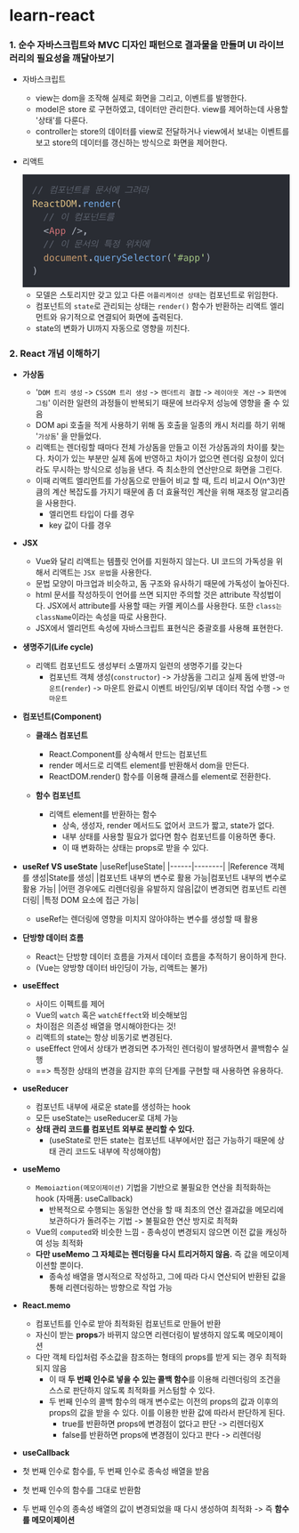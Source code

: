 # learn-react

### 1. 순수 자바스크립트와 MVC 디자인 패턴으로 결과물을 만들며 UI 라이브러리의 필요성을 깨달아보기
  - 자바스크립트
    - view는 dom을 조작해 실제로 화면을 그리고, 이벤트를 발행한다.
    - model은 store 로 구현하였고, 데이터만 관리한다. view를 제어하는데 사용할 '상태'를 다룬다.
    - controller는 store의 데이터를 view로 전달하거나 view에서 보내는 이벤트를 보고 store의 데이터를 갱신하는 방식으로 화면을 제어한다.
  - 리액트
    
      <img src="./images/react_html_role.png" width="500px">
    
    - 모델은 스토리지만 갖고 있고 다른 `어플리케이션 상태`는 컴포넌트로 위임한다. 
    - 컴포넌트의 `state`로 관리되는 상태는 `render()` 함수가 반환하는 리액트 엘리먼트와 유기적으로 연결되어 화면에 출력된다. 
    - state의 변화가 UI까지 자동으로 영향을 끼친다.

### 2. React 개념 이해하기
  - **가상돔**
    - '`DOM 트리 생성` -> `CSSOM 트리 생성` -> `렌더트리 결합` -> `레이아웃 계산` -> `화면에 그림`' 이러한 일련의 과정들이 반복되기 때문에 브라우저 성능에 영향을 줄 수 있음
    - DOM api 호출을 적게 사용하기 위해 돔 호출을 일종의 캐시 처리를 하기 위해 '`가상돔`' 을 만들었다.
    - 리액트는 렌더링할 때마다 전체 가상돔을 만들고 이전 가상돔과의 차이를 찾는다. 차이가 있는 부분만 실제 돔에 반영하고 차이가 없으면 렌더링 요청이 있더라도 무시하는 방식으로 성능을 낸다. 즉 최소한의 연산만으로 화면을 그린다.
    - 이때 리액트 엘리먼트를 가상돔으로 만들어 비교 할 때, 트리 비교시 O(n^3)만큼의 계산 복잡도를 가지기 때문에 좀 더 효율적인 계산을 위해 재조정 알고리즘을 사용한다.
      - 엘리먼트 타입이 다를 경우
      - key 값이 다를 경우
      
  - **JSX** 
    - Vue와 달리 리액트는 템플릿 언어를 지원하지 않는다. UI 코드의 가독성을 위해서 리액트는 `JSX 문법`을 사용한다.
    - 문법 모양이 마크업과 비슷하고, 돔 구조와 유사하기 때문에 가독성이 높아진다.
    - html 문서를 작성하듯이 언어를 쓰면 되지만 주의할 것은 attribute 작성법이다. JSX에서 attribute를 사용할 때는 카멜 케이스를 사용한다. 또한 `class는` `className`이라는 속성을 따로 사용한다.
    - JSX에서 엘리먼트 속성에 자바스크립트 표현식은 중괄호를 사용해 표현한다.

  - **생명주기(Life cycle)**
    - 리액트 컴포넌트도 생성부터 소멸까지 일련의 생명주기를 갖는다
      - 컴포넌트 객체 생성(`constructor`) -> 가상돔을 그리고 실제 돔에 반영-`마운트`(`render`) -> 마운트 완료시 이벤트 바인딩/외부 데이터 작업 수행 -> `언마운트`

  - **컴포넌트(Component)**
    - **클래스 컴포넌트**
      - React.Component를 상속해서 만드는 컴포넌트
      - render 메서드로 리액트 element를 반환해서 dom을 만든다.
      - ReactDOM.render() 함수를 이용해 클래스를 element로 전환한다.
      
    - **함수 컴포넌트**
      - 리액트 element를 반환하는 함수
        - 상속, 생성자, render 메서드도 없어서 코드가 짧고, state가 없다.
        - 내부 상태를 사용할 필요가 없다면 함수 컴포넌트를 이용하면 좋다.
        - 이 때 변화하는 상태는 props로 받을 수 있다.

  - **useRef VS useState**
    |useRef|useState|
    |------|--------|
    |Reference 객체를 생성|State를 생성|
    |컴포넌트 내부의 변수로 활용 가능|컴포넌트 내부의 변수로 활용 가능|
    |어떤 경우에도 리렌더링을 유발하지 않음|값이 변경되면 컴포넌트 리렌더링|
    |특정 DOM 요소에 접근 가능|
    - useRef는 렌더링에 영향을 미치지 않아야하는 변수를 생성할 때 활용

  - **단방향 데이터 흐름**
    - React는 단방향 데이터 흐름을 가져서 데이터 흐름을 추적하기 용이하게 한다.
    - (Vue는 양방향 데이터 바인딩이 가능, 리액트는 불가) 
  
  - **useEffect**
    - 사이드 이펙트를 제어
    - Vue의 `watch` 혹은 `watchEffect`와 비슷해보임
    - 차이점은 의존성 배열을 명시해야한다는 것!
    - 리액트의 state는 항상 비동기로 변경된다.
    - useEffect 안에서 상태가 변경되면 추가적인 렌더링이 발생하면서 콜백함수 실행
    - ==> 특정한 상태의 변경을 감지한 후의 단계를 구현할 때 사용하면 유용하다.

  - **useReducer**
    - 컴포넌트 내부에 새로운 state를 생성하는 hook
    - 모든 useState는 useReducer로 대체 가능
    - **상태 관리 코드를 컴포넌트 외부로 분리할 수 있다.**
      - (useState로 만든 state는 컴포넌트 내부에서만 접근 가능하기 때문에 상태 관리 코드도 내부에 작성해야함)

  - **useMemo**
    - `Memoiaztion(메모이제이션)` 기법을 기반으로 불필요한 연산을 최적화하는 hook (자매품: useCallback)
      - 반복적으로 수행되는 동일한 연산을 할 때 최초의 연산 결과값을 메모리에 보관하다가 돌려주는 기법 -> 불필요한 연산 방지로 최적화
    -  Vue의 `computed`와 비슷한 느낌 - 종속성이 변경되지 않으면 이전 값을 캐싱하여 성능 최적화
      - **다만 useMemo 그 자체로는 렌더링을 다시 트리거하지 않음.** 즉 값을 메모이제이션할 뿐이다.
        - 종속성 배열을 명시적으로 작성하고, 그에 따라 다시 연산되어 반환된 값을 통해 리렌더링하는 방향으로 작업 가능
    
  - **React.memo**
    - 컴포넌트를 인수로 받아 최적화된 컴포넌트로 만들어 반환
    - 자신이 받는 **props**가 바뀌지 않으면 리렌더링이 발생하지 않도록 메모이제이션
    - 다만 객체 타입처럼 주소값을 참조하는 형태의 props를 받게 되는 경우 최적화되지 않음
      - 이 때 **두 번째 인수로 넣을 수 있는 콜백 함수**를 이용해 리렌더링의 조건을 스스로 판단하지 않도록 최적화를 커스텀할 수 있다.
      - 두 번째 인수의 콜백 함수의 매개 변수로는 이전의 props의 값과 이후의 props의 값을 받을 수 있다. 이를 이용한 반환 값에 따라서 판단하게 된다.
        - true를 반환하면 props에 변경점이 없다고 판단 -> 리렌더링X
        - false를 반환하면 props에 변경점이 있다고 판다 -> 리렌더링

  - **useCallback**
   - 첫 번째 인수로 함수를, 두 번째 인수로 종속성 배열을 받음
   - 첫 번째 인수의 함수를 그대로 반환함
   - 두 번째 인수의 종속성 배열의 값이 변경되었을 때 다시 생성하여 최적화 -> 즉 **함수를 메모이제이션**


 

  


